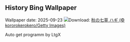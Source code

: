 ## History Bing Wallpaper
Wallpaper date: 2025-09-23
![](https://www.bing.com/th?id=OHR.AutumnEquinox2025_JA-JP9152081751_UHD.jpg&w=1000)Download: [秋の七草 ハギ (© kororokerokero/Getty Images)](https://www.bing.com/th?id=OHR.AutumnEquinox2025_JA-JP9152081751_UHD.jpg)

Auto get programm by LtgX
